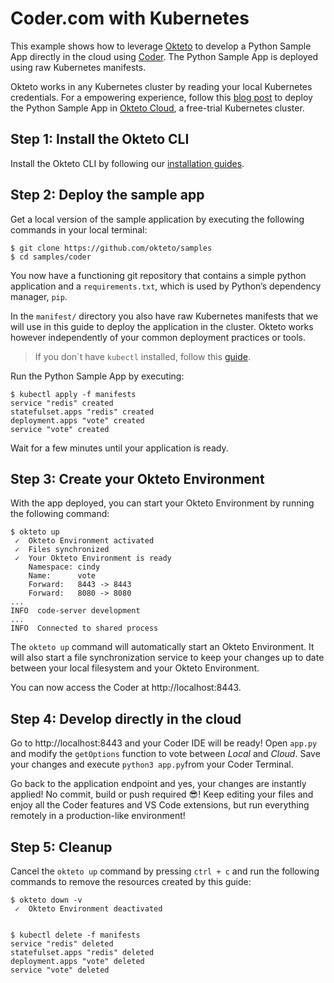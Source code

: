 # Coder.com with Kubernetes

This example shows how to leverage [Okteto](https://okteto.com) to develop a Python Sample App directly in the cloud using [Coder](https://coder.com/). The Python Sample App is deployed using raw Kubernetes manifests.

Okteto works in any Kubernetes cluster by reading your local Kubernetes credentials. For a empowering experience, follow this [blog post](https://medium.com/okteto/run-coder-directly-in-kubernetes-696a53dc94de) to deploy the Python Sample App in [Okteto Cloud](https://cloud.okteto.com), a free-trial Kubernetes cluster.

## Step 1: Install the Okteto CLI

Install the Okteto CLI by following our [installation guides](https://github.com/okteto/okteto/blob/master/docs/installation.md).

## Step 2: Deploy the sample app

Get a local version of the sample application by executing the following commands in your local terminal:

```console
$ git clone https://github.com/okteto/samples
$ cd samples/coder
```

You now have a functioning git repository that contains a simple python application and a `requirements.txt`, which is used by Python’s dependency manager, `pip`.

In the `manifest/` directory you also have raw Kubernetes manifests that we will use in this guide to deploy the application in the cluster. Okteto works however independently of your common deployment practices or tools.

> If you don´t have `kubectl` installed, follow this [guide](https://kubernetes.io/docs/tasks/tools/install-kubectl/).

Run the Python Sample App by executing:

```console
$ kubectl apply -f manifests
service "redis" created
statefulset.apps "redis" created
deployment.apps "vote" created
service "vote" created
```

Wait for a few minutes until your application is ready.

## Step 3: Create your Okteto Environment

With the app deployed, you can start your Okteto Environment by running the following command:

```console
$ okteto up
 ✓  Okteto Environment activated
 ✓  Files synchronized
 ✓  Your Okteto Environment is ready
    Namespace: cindy
    Name:      vote
    Forward:   8443 -> 8443
    Forward:   8080 -> 8080
...    
INFO  code-server development
...
INFO  Connected to shared process
 ```

The `okteto up` command will automatically start an Okteto Environment. It will also start a file synchronization service to keep your changes up to date between your local filesystem and your Okteto Environment.

You can now access the Coder at http://localhost:8443.

## Step 4: Develop directly in the cloud

Go to http://localhost:8443 and your Coder IDE will be ready! Open `app.py` and modify the `getOptions` function to vote between *Local* and *Cloud*. Save your changes and execute `python3 app.py`from your Coder Terminal.

Go back to the application endpoint and yes, your changes are instantly applied! No commit, build or push required 😎! Keep editing your files and enjoy all the Coder features and VS Code extensions, but run everything remotely in a production-like environment!

## Step 5: Cleanup

Cancel the `okteto up` command by pressing `ctrl + c` and run the following commands to remove the resources created by this guide: 

```console
$ okteto down -v
 ✓  Okteto Environment deactivated
 
```

```console
$ kubectl delete -f manifests
service "redis" deleted
statefulset.apps "redis" deleted
deployment.apps "vote" deleted
service "vote" deleted
```
